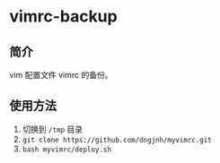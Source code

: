 # vimrc-backup

## 简介

vim 配置文件 vimrc 的备份。

## 使用方法

1. 切换到 `/tmp` 目录
2. `git clone https://github.com/dngjnh/myvimrc.git`
3. `bash myvimrc/deploy.sh`
